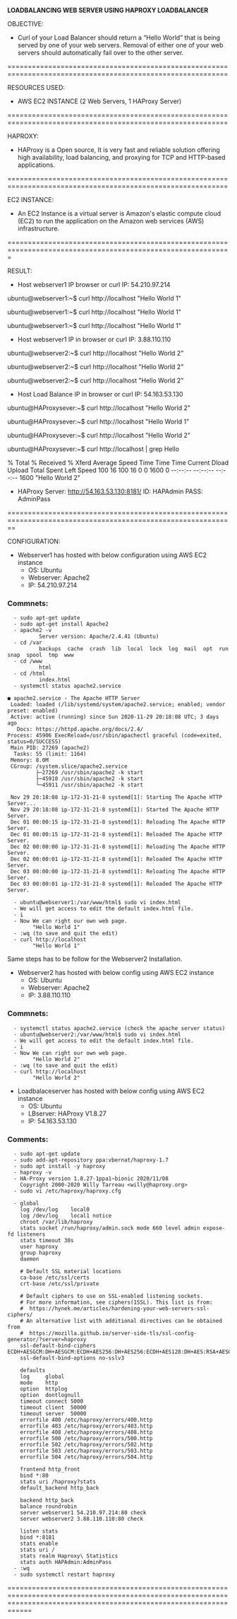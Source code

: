 ********************************LOADBALANCING WEB SERVER USING HAPROXY LOADBALANCER********************************

OBJECTIVE:
  - Curl of your Load Balancer should return a “Hello World” that is being served by one of your web servers.
    Removal of either one of your web servers should automatically fail over to the other server.

============================================================================================================

RESOURCES USED:
  - AWS EC2 INSTANCE (2 Web Servers, 1 HAProxy Server)

============================================================================================================

HAPROXY:  
  - HAProxy is a Open source, It is very fast and reliable solution offering high availability, load balancing, and proxying for TCP and HTTP-based applications.
  
============================================================================================================

EC2 INSTANCE:
  - An EC2 Instance is a virtual server is Amazon's elastic compute cloud (EC2) to run the application on the Amazon web services (AWS) infrastructure.
  
=============================================================================================================

RESULT:
  - Host webserver1 IP browser or curl
  IP: 54.210.97.214
  
ubuntu@webserver1:~$ curl http://localhost
"Hello World 1"

ubuntu@webserver1:~$ curl http://localhost
"Hello World 1"

ubuntu@webserver1:~$ curl http://localhost
"Hello World 1"

  - Host webserver1 IP in browser or curl
  IP: 3.88.110.110
  
ubuntu@webserver2:~$ curl http://localhost
"Hello World 2"

ubuntu@webserver2:~$ curl http://localhost
"Hello World 2"

ubuntu@webserver2:~$ curl http://localhost
"Hello World 2"

   - Host Load Balance IP in browser or curl
   IP: 54.163.53.130
   
ubuntu@HAProxysever:~$ curl http://localhost
"Hello World 2"

ubuntu@HAProxysever:~$ curl http://localhost
"Hello World 1"

ubuntu@HAProxysever:~$ curl http://localhost
"Hello World 2"

ubuntu@HAProxysever:~$ curl http://localhost | grep Hello
  
  % Total    % Received % Xferd  Average Speed   Time    Time     Time  Current
                                 Dload  Upload   Total   Spent    Left  Speed
100    16  100    16    0     0   1600      0 --:--:-- --:--:-- --:--:--  1600
"Hello World 2"


- HAProxy Server: http://54.163.53.130:8181/
ID: HAPAdmin
PASS: AdminPass

==============================================================================================================

CONFIGURATION:
  - Webserver1 has hosted with below configuration using AWS EC2 instance
      - OS: Ubuntu
      - Webserver: Apache2 
      - IP: 54.210.97.214
 
### Commnets: 
      - sudo apt-get update
      - sudo apt-get install Apache2
      - apache2 -v
              Server version: Apache/2.4.41 (Ubuntu)
      - cd /var
              backups  cache  crash  lib  local  lock  log  mail  opt  run  snap  spool  tmp  www
      - cd /www
              html
      - cd /html
              index.html
      - systemctl status apache2.service
      
    ● apache2.service - The Apache HTTP Server
     Loaded: loaded (/lib/systemd/system/apache2.service; enabled; vendor preset: enabled)
     Active: active (running) since Sun 2020-11-29 20:18:08 UTC; 3 days ago
       Docs: https://httpd.apache.org/docs/2.4/
    Process: 45906 ExecReload=/usr/sbin/apachectl graceful (code=exited, status=0/SUCCESS)
     Main PID: 27269 (apache2)
      Tasks: 55 (limit: 1164)
     Memory: 8.0M
     CGroup: /system.slice/apache2.service
             ├─27269 /usr/sbin/apache2 -k start
             ├─45910 /usr/sbin/apache2 -k start
             └─45911 /usr/sbin/apache2 -k start

     Nov 29 20:18:08 ip-172-31-21-8 systemd[1]: Starting The Apache HTTP Server...
     Nov 29 20:18:08 ip-172-31-21-8 systemd[1]: Started The Apache HTTP Server.
     Dec 01 00:00:15 ip-172-31-21-8 systemd[1]: Reloading The Apache HTTP Server.
     Dec 01 00:00:15 ip-172-31-21-8 systemd[1]: Reloaded The Apache HTTP Server.
     Dec 02 00:00:00 ip-172-31-21-8 systemd[1]: Reloading The Apache HTTP Server.
     Dec 02 00:00:01 ip-172-31-21-8 systemd[1]: Reloaded The Apache HTTP Server.
     Dec 03 00:00:00 ip-172-31-21-8 systemd[1]: Reloading The Apache HTTP Server.
     Dec 03 00:00:01 ip-172-31-21-8 systemd[1]: Reloaded The Apache HTTP Server.
  
      - ubuntu@webserver1:/var/www/html$ sudo vi index.html
      - We will get access to edit the default index.html file.
      - i
      - Now We can right our own web page. 
            "Hello World 1"
      - :wq (to save and quit the edit)
      - curl http://localhost
            "Hello World 1"

Same steps has to be follow for the Webserver2 Installation.   
  - Webserver2 has hosted with below config using AWS EC2 instance
      - OS: Ubuntu
      - Webserver: Apache2 
      - IP: 3.88.110.110
      
### Commnets:      
      - systemctl status apache2.service (check the apache server status)
      - ubuntu@webserver2:/var/www/html$ sudo vi index.html
      - We will get access to edit the default index.html file.
      - i
      - Now We can right our own web page. 
            "Hello World 2"
      - :wq (to save and quit the edit)
      - curl http://localhost
            "Hello World 2"
      
  - Loadbalaceserver has hosted with below config using AWS EC2 instance
      - OS: Ubuntu
      - LBserver: HAProxy V1.8.27 
      - IP: 54.163.53.130
      
### Comments: 
      - sudo apt-get update
      - sudo add-apt-repository ppa:vbernat/haproxy-1.7
      - sudo apt install -y haproxy
      - haproxy -v
      - HA-Proxy version 1.8.27-1ppa1~bionic 2020/11/08
        Copyright 2000-2020 Willy Tarreau <willy@haproxy.org>
      - sudo vi /etc/haproxy/haproxy.cfg
      
      - global
        log /dev/log    local0
        log /dev/log    local1 notice
        chroot /var/lib/haproxy
        stats socket /run/haproxy/admin.sock mode 660 level admin expose-fd listeners
        stats timeout 30s
        user haproxy
        group haproxy
        daemon

        # Default SSL material locations
        ca-base /etc/ssl/certs
        crt-base /etc/ssl/private

        # Default ciphers to use on SSL-enabled listening sockets.
        # For more information, see ciphers(1SSL). This list is from:
        #  https://hynek.me/articles/hardening-your-web-servers-ssl-ciphers/
        # An alternative list with additional directives can be obtained from
        #  https://mozilla.github.io/server-side-tls/ssl-config-generator/?server=haproxy
        ssl-default-bind-ciphers ECDH+AESGCM:DH+AESGCM:ECDH+AES256:DH+AES256:ECDH+AES128:DH+AES:RSA+AESGCM:RSA+AES:!aNULL:!MD5:!DSS
        ssl-default-bind-options no-sslv3

        defaults
        log     global
        mode    http
        option  httplog
        option  dontlognull
        timeout connect 5000
        timeout client  50000
        timeout server  50000
        errorfile 400 /etc/haproxy/errors/400.http
        errorfile 403 /etc/haproxy/errors/403.http
        errorfile 408 /etc/haproxy/errors/408.http
        errorfile 500 /etc/haproxy/errors/500.http
        errorfile 502 /etc/haproxy/errors/502.http
        errorfile 503 /etc/haproxy/errors/503.http
        errorfile 504 /etc/haproxy/errors/504.http

        frontend http_front
        bind *:80
        stats uri /haproxy?stats
        default_backend http_back

        backend http_back
        balance roundrobin
        server webserver1 54.210.97.214:80 check
        server webserver2 3.88.110.110:80 check

        listen stats
        bind *:8181
        stats enable
        stats uri /
        stats realm Haproxy\ Statistics
        stats auth HAPAdmin:AdminPass
      - :wq
      - sudo systemctl restart haproxy 
========================================================================================================================================================================

      
      
    
    
